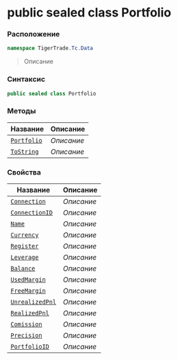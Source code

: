 
# public sealed class Portfolio
### Расположение
```csharp
namespace TigerTrade.Tc.Data
```



> Описание

### Синтаксис
```csharp
public sealed class Portfolio
```


### Методы
| Название | Описание |
| --- | --- |
| [`Portfolio`](./Portfolio.cs/Методы/Portfolio.md) | *Описание* |
| [`ToString`](./Portfolio.cs/Методы/ToString.md) | *Описание* |

### Свойства
| Название | Описание |
| --- | --- |
| [`Connection`](./Portfolio.cs/Свойства/Connection.md) | *Описание* |
| [`ConnectionID`](./Portfolio.cs/Свойства/ConnectionID.md) | *Описание* |
| [`Name`](./Portfolio.cs/Свойства/Name.md) | *Описание* |
| [`Currency`](./Portfolio.cs/Свойства/Currency.md) | *Описание* |
| [`Register`](./Portfolio.cs/Свойства/Register.md) | *Описание* |
| [`Leverage`](./Portfolio.cs/Свойства/Leverage.md) | *Описание* |
| [`Balance`](./Portfolio.cs/Свойства/Balance.md) | *Описание* |
| [`UsedMargin`](./Portfolio.cs/Свойства/UsedMargin.md) | *Описание* |
| [`FreeMargin`](./Portfolio.cs/Свойства/FreeMargin.md) | *Описание* |
| [`UnrealizedPnl`](./Portfolio.cs/Свойства/UnrealizedPnl.md) | *Описание* |
| [`RealizedPnl`](./Portfolio.cs/Свойства/RealizedPnl.md) | *Описание* |
| [`Comission`](./Portfolio.cs/Свойства/Comission.md) | *Описание* |
| [`Precision`](./Portfolio.cs/Свойства/Precision.md) | *Описание* |
| [`PortfolioID`](./Portfolio.cs/Свойства/PortfolioID.md) | *Описание* |



